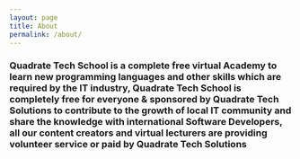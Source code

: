 ```yaml
---
layout: page
title: About
permalink: /about/
---
```


### Quadrate Tech School is a complete free virtual Academy to learn new programming languages and other skills which are required by the IT industry, Quadrate Tech School is completely free for everyone & sponsored by Quadrate Tech Solutions to contribute to the growth of local IT community and share the knowledge with international Software Developers, all our content creators and virtual lecturers are providing volunteer service or paid by Quadrate Tech Solutions